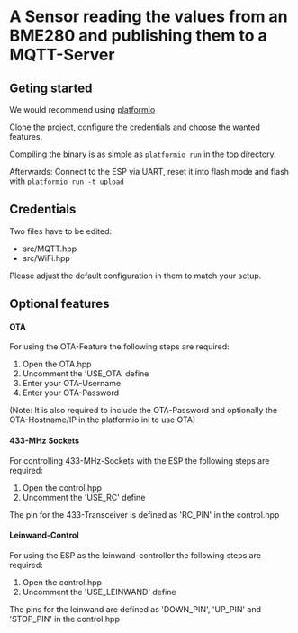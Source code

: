 # A Sensor reading the values from an BME280 and publishing them to a MQTT-Server

## Geting started
We would recommend using [platformio](https://platformio.org)

Clone the project, configure the credentials and choose the wanted features.

Compiling the binary is as simple as `platformio run` in the top directory.

Afterwards: Connect to the ESP via UART, reset it into flash mode and flash with  `platformio run -t upload`

## Credentials

Two files have to be edited:
* src/MQTT.hpp
* src/WiFi.hpp

Please adjust the default configuration in them to match your setup.

## Optional features
#### OTA

For using the OTA-Feature the following steps are required:
1. Open the OTA.hpp
1. Uncomment the 'USE_OTA' define
1. Enter your OTA-Username
1. Enter your OTA-Password

(Note: It is also required to include the OTA-Password and optionally the OTA-Hostname/IP in the platformio.ini to use OTA)
#### 433-MHz Sockets
For controlling 433-MHz-Sockets with the ESP the following steps are required:
1. Open the control.hpp
1. Uncomment the 'USE_RC' define

The pin for the 433-Transceiver is defined as 'RC_PIN' in the control.hpp

#### Leinwand-Control
For using the ESP as the leinwand-controller the following steps are required:
1. Open the control.hpp
1. Uncomment the 'USE_LEINWAND' define

The pins for the leinwand are defined as 'DOWN_PIN', 'UP_PIN' and 'STOP_PIN' in the control.hpp

